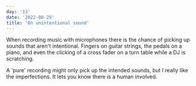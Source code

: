 ```yaml
---
day: '13'
date: '2022-08-29'
title: 'On unintentional sound'
---
```


When recording music with microphones there is the chance of picking up sounds that aren't intentional. Fingers on guitar strings, the pedals on a piano, and even the clicking of a cross fader on a turn table while a DJ is scratching.

A 'pure' recording might only pick up the intended sounds, but I really like the imperfections. It lets you know there is a human involved.
